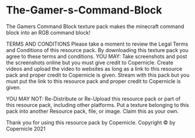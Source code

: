 # The-Gamer-s-Command-Block
The Gamers Command Block texture pack makes the minecraft command block into an RGB command block!

TERMS AND CONDITIONS
Please take a moment to review the Legal Terms and Conditions of this resource pack.
By downloading this texture pack you agree to these terms and conditions.
YOU MAY:
	Take screenshots and post the screenshots online but you must give credit to Copernicle.
	Create videos and upload the video to websites as long as a link to this resource pack and proper credit to Copernicle is given.
	Stream with this pack but you must put the link to this resource pack and proper credit to Copernicle is given.

YOU MAY NOT:
	Re-Distribute or Re-Upload this resource pack or part of this resource pack, including other platforms.
    	Put a texture belonging to this pack into another Resource pack, file, or image.
	Claim this as your own.

Thank you for using this resource pack by Copernicle.
Copyright © by Copernicle 2021

